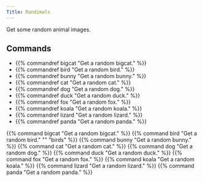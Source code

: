 ```yaml
---
Title: Randimals
---
```


Get some random animal images.
​
## Commands
- {{% commandref bigcat "Get a random bigcat." %}}
- {{% commandref bird "Get a random bird." %}}
- {{% commandref bunny "Get a random bunny." %}}
- {{% commandref cat "Get a random cat." %}}
- {{% commandref dog "Get a random dog." %}}
- {{% commandref duck "Get a random duck." %}}
- {{% commandref fox "Get a random fox." %}}
- {{% commandref koala "Get a random koala." %}}
- {{% commandref lizard "Get a random lizard." %}}
- {{% commandref panda "Get a random panda." %}}

{{% command bigcat "Get a random bigcat." %}}
{{% command bird "Get a random bird." "" "birds" %}}
{{% command bunny "Get a random bunny." %}}
{{% command cat "Get a random cat." %}}
{{% command dog "Get a random dog." %}}
{{% command duck "Get a random duck." %}}
{{% command fox "Get a random fox." %}}
{{% command koala "Get a random koala." %}}
{{% command lizard "Get a random lizard." %}}
{{% command panda "Get a random panda." %}}